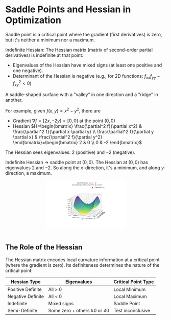 # Saddle Points and Hessian in Optimization

Saddle point is a critical point where the gradient (first derivatives) is zero, but it's neither a minimum nor a maximum.

Indefinite Hessian: The Hessian matrix (matrix of second-order partial derivatives) is indefinite at that point:

* Eigenvalues of the Hessian have mixed signs (at least one positive and one negative).
* Determinant of the Hessian is negative (e.g., for 2D functions: $f_{xx}f_{yy}−f_{xy}^2<0$)

A saddle-shaped surface with a "valley" in one direction and a "ridge" in another.

For example, given $f(x,y)=x^2-y^2$, there are

* Gradient $\nabla f=[2x, -2y]=[0,0]$ at the point $(0,0)$
* Hessian $H=\begin{bmatrix} \frac{\partial^2 f}{\partial x^2} & \frac{\partial^2 f}{\partial x \partial y} \\ \frac{\partial^2 f}{\partial y \partial x} & \frac{\partial^2 f}{\partial y^2} \end{bmatrix}=\begin{bmatrix} 2 & 0 \\ 0 & -2 \end{bmatrix}$

The Hessian sees eigenvalues: $2$ (positive) and $−2$ (negative).

Indefinite Hessian -> saddle point at $(0,0)$.
The Hessian at $(0,0)$ has eigenvalues $2$ and $-2$. So along the $x$-direction, it's a minimum, and along $y$-direction, a maximum. 

<div style="display: flex; justify-content: center;">
      <img src="imgs/saddle_point_example.png" width="50%" height="40%" alt="saddle_point_example" />
</div>
</br>

## The Role of the Hessian

The Hessian matrix encodes local curvature information at a critical point (where the gradient is zero).
Its definiteness determines the nature of the critical point:

|Hessian Type|Eigenvalues|Critical Point Type|
|-|-|-|
|Positive Definite|All > 0|Local Minimum|
|Negative Definite|All < 0|Local Maximum|
|Indefinite|Mixed signs|Saddle Point|
|Semi-Definite|Some zero + others ≥0 or ≤0|Test inconclusive|
